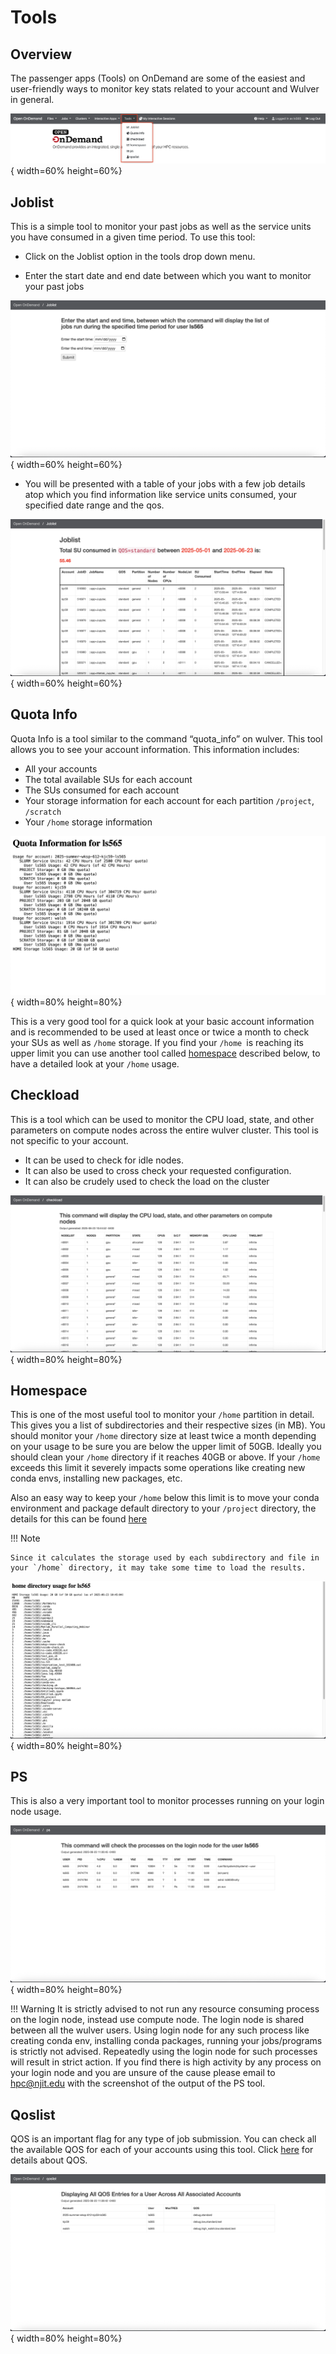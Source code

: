 # Tools

## Overview

The passenger apps (Tools) on OnDemand are some of the easiest and user-friendly ways to monitor key stats related to your account and Wulver in general.

![tools-dropdown.png](../assets/ondemand/tools/tools-dropdown.png){ width=60% height=60%}


## Joblist

This is a simple tool to monitor your past jobs as well as the service units you have consumed in a given time period. To use this tool:

- Click on the Joblist option in the tools drop down menu.

- Enter the start date and end date between which you want to monitor your past jobs

![joblist-date-input.png](../assets/ondemand/tools/joblist-date-input.png){ width=60% height=60%}

- You will be presented with a table of your jobs with a few job details atop which you find information like service units consumed, your specified date range and the qos.

![joblist-output.png](../assets/ondemand/tools/joblist-output.png){ width=60% height=60%}


## Quota Info

Quota Info is a tool similar to the command “quota_info” on wulver. This tool allows you to see your account information. This information includes:

- All your accounts
- The total available SUs for each account
- The SUs consumed for each account
- Your storage information for each account for each partition `/project`, `/scratch`
- Your `/home` storage information

![quota-info-output.png](../assets/ondemand/tools/quota-info-output.png){ width=80% height=80%}

This is a very good tool for a quick look at your basic account information and is recommended to be used at least once or twice a month to check your SUs as well as `/home` storage. If you find your `/home `is reaching its upper limit you can use another tool called [homespace](#homespace) described below, to have a detailed look at your `/home` usage.


## Checkload

This is a tool which can be used to monitor the CPU load, state, and other parameters on compute nodes across the entire wulver cluster. This tool is not specific to your account.

- It can be used to check for idle nodes.
- It can also be used to cross check your requested configuration.
- It can also be crudely used to check the load on the cluster

![checkload-output.png](../assets/ondemand/tools/checkload-output.png){ width=80% height=80%}


## Homespace

This is one of the most useful tool to monitor your `/home` partition in detail. This gives you a list of subdirectories and their respective sizes (in MB). You should monitor your `/home` directory size at least twice a month depending on your usage to be sure you are below the upper limit of 50GB. Ideally you should clean your `/home` directory if it reaches 40GB or above. If your `/home` exceeds this limit it severely impacts some operations like creating new conda envs, installing new packages, etc.

Also an easy way to keep your `/home` below this limit is to move your conda environment and package default directory to your `/project` directory, the details for this can be found [here](../Software/python/conda.md#export-conda-environment)

!!! Note

    Since it calculates the storage used by each subdirectory and file in your `/home` directory, it may take some time to load the results.

![homespace-ouput.png](../assets/ondemand/tools/homespace-ouput.png){ width=80% height=80%}

## PS

This is also a very important tool to monitor processes running on your login node usage. 

![ps-output.png](../assets/ondemand/tools/ps-output.png){ width=80% height=80%}

!!! Warning
    It is strictly advised to not run any resource consuming process on the login node, instead use compute node. The login node is shared between all the wulver users. Using login node for any such process like creating conda env, installing conda packages, running your jobs/programs is strictly not advised. Repeatedly using the login node for such processes will result in strict action. If you find there is high activity by any process on your login node and you are unsure of the cause please email to [hpc@njit.edu](mailto:hpc@njit.edu) with the screenshot of the output of the PS tool.


## Qoslist

QOS is an important flag for any type of job submission. You can check all the available QOS for each of your accounts using this tool. Click [here](../Software/slurm/index.md#partition-use-partition) for details about QOS.

![qoslist-output.png](../assets/ondemand/tools/qoslist-output.png){ width=80% height=80%}